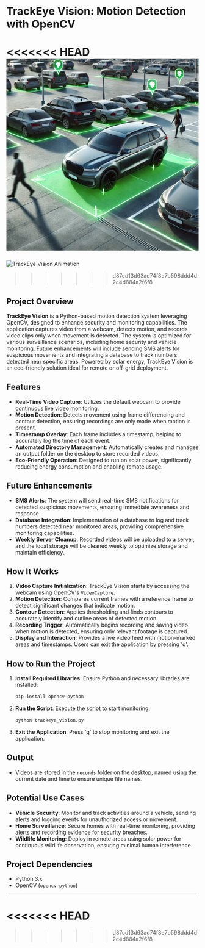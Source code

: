 # TrackEye Vision: Motion Detection with OpenCV

<<<<<<< HEAD
![TrackEye Vision Logo](aippic.webp) <!-- Replace with the correct path if it's in a subfolder -->
=======
![TrackEye Vision Animation](path_to_animation.gif) <!-- Replace with the path to your animation GIF -->
>>>>>>> d87cd13d63ad74f8e7b598ddd4d2c4d884a2f6f8

## Project Overview

**TrackEye Vision** is a Python-based motion detection system leveraging OpenCV, designed to enhance security and monitoring capabilities. The application captures video from a webcam, detects motion, and records video clips only when movement is detected. The system is optimized for various surveillance scenarios, including home security and vehicle monitoring. Future enhancements will include sending SMS alerts for suspicious movements and integrating a database to track numbers detected near specific areas. Powered by solar energy, TrackEye Vision is an eco-friendly solution ideal for remote or off-grid deployment.

## Features

- **Real-Time Video Capture**: Utilizes the default webcam to provide continuous live video monitoring.
- **Motion Detection**: Detects movement using frame differencing and contour detection, ensuring recordings are only made when motion is present.
- **Timestamp Overlay**: Each frame includes a timestamp, helping to accurately log the time of each event.
- **Automated Directory Management**: Automatically creates and manages an output folder on the desktop to store recorded videos.
- **Eco-Friendly Operation**: Designed to run on solar power, significantly reducing energy consumption and enabling remote usage.

## Future Enhancements

- **SMS Alerts**: The system will send real-time SMS notifications for detected suspicious movements, ensuring immediate awareness and response.
- **Database Integration**: Implementation of a database to log and track numbers detected near monitored areas, providing comprehensive monitoring capabilities.
- **Weekly Server Cleanup**: Recorded videos will be uploaded to a server, and the local storage will be cleaned weekly to optimize storage and maintain efficiency.

## How It Works

1. **Video Capture Initialization**: TrackEye Vision starts by accessing the webcam using OpenCV's `VideoCapture`.
2. **Motion Detection**: Compares current frames with a reference frame to detect significant changes that indicate motion.
3. **Contour Detection**: Applies thresholding and finds contours to accurately identify and outline areas of detected motion.
4. **Recording Trigger**: Automatically begins recording and saving video when motion is detected, ensuring only relevant footage is captured.
5. **Display and Interaction**: Provides a live video feed with motion-marked areas and timestamps. Users can exit the application by pressing 'q'.

## How to Run the Project

1. **Install Required Libraries**: Ensure Python and necessary libraries are installed:
    ```bash
    pip install opencv-python
    ```
2. **Run the Script**: Execute the script to start monitoring:
    ```bash
    python trackeye_vision.py
    ```
3. **Exit the Application**: Press 'q' to stop monitoring and exit the application.

## Output

- Videos are stored in the `records` folder on the desktop, named using the current date and time to ensure unique file names.

## Potential Use Cases

- **Vehicle Security**: Monitor and track activities around a vehicle, sending alerts and logging events for unauthorized access or movement.
- **Home Surveillance**: Secure homes with real-time monitoring, providing alerts and recording evidence for security breaches.
- **Wildlife Monitoring**: Deploy in remote areas using solar power for continuous wildlife observation, ensuring minimal human interference.

## Project Dependencies

- Python 3.x
- OpenCV (`opencv-python`)

---

<<<<<<< HEAD
=======

>>>>>>> d87cd13d63ad74f8e7b598ddd4d2c4d884a2f6f8
